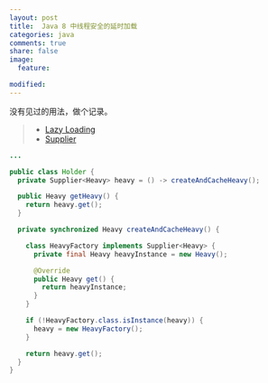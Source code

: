 ```yaml
---
layout: post
title:  Java 8 中线程安全的延时加载
categories: java
comments: true
share: false
image:
  feature:

modified:
---
```


没有见过的用法，做个记录。

> - [Lazy Loading](http://java-design-patterns.com/patterns/lazy-loading/) <br />
> - [Supplier](https://docs.oracle.com/javase/8/docs/api/java/util/function/Supplier.html)

~~~ java
...

public class Holder {
  private Supplier<Heavy> heavy = () -> createAndCacheHeavy();

  public Heavy getHeavy() {
	return heavy.get();
  }

  private synchronized Heavy createAndCacheHeavy() {

	class HeavyFactory implements Supplier<Heavy> {
	  private final Heavy heavyInstance = new Heavy();

	  @Override
	  public Heavy get() {
		return heavyInstance;
	  }
	}

	if (!HeavyFactory.class.isInstance(heavy)) {
	  heavy = new HeavyFactory();
	}

	return heavy.get();
  }
}
~~~
